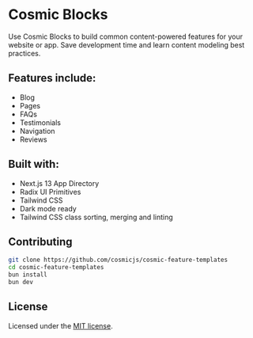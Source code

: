 # Cosmic Blocks

Use Cosmic Blocks to build common content-powered features for your website or app. Save development time and learn content modeling best practices.

## Features include:

- Blog
- Pages
- FAQs
- Testimonials
- Navigation
- Reviews

## Built with:

- Next.js 13 App Directory
- Radix UI Primitives
- Tailwind CSS
- Dark mode ready
- Tailwind CSS class sorting, merging and linting

## Contributing

```bash
git clone https://github.com/cosmicjs/cosmic-feature-templates
cd cosmic-feature-templates
bun install
bun dev
```

## License

Licensed under the [MIT license](https://github.com/cosmicjs/cosmic-feature-templates/blob/main/LICENSE.md).
